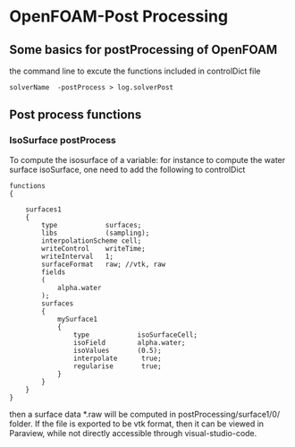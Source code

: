 # OpenFOAM-Post Processing

## Some basics for postProcessing of OpenFOAM
the command line to excute the functions included in controlDict file
```
solverName  -postProcess > log.solverPost
```

## Post process functions

### IsoSurface postProcess
To compute the isosurface of a variable: for instance to compute the water surface isoSurface, one need to add the following to controlDict
```
functions
{

    surfaces1
    {
        type            surfaces;
        libs            (sampling);
        interpolationScheme cell;
        writeControl    writeTime;
        writeInterval   1;
        surfaceFormat   raw; //vtk, raw
        fields
        (
            alpha.water
        );
        surfaces
        {
            mySurface1
            {
                type            isoSurfaceCell;
                isoField        alpha.water;
                isoValues       (0.5);
                interpolate      true;
                regularise       true;
            }
        }
    }
}
```
then a surface data *.raw will be computed in postProcessing/surface1/0/  folder. If the file is exported to be vtk format, then it can be viewed in Paraview, while not directly accessible through visual-studio-code.
